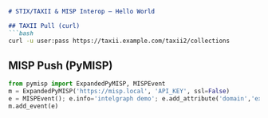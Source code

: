 ```md
# STIX/TAXII & MISP Interop — Hello World

## TAXII Pull (curl)
```bash
curl -u user:pass https://taxii.example.com/taxii2/collections
```

## MISP Push (PyMISP)

```python
from pymisp import ExpandedPyMISP, MISPEvent
m = ExpandedPyMISP('https://misp.local', 'API_KEY', ssl=False)
e = MISPEvent(); e.info='intelgraph demo'; e.add_attribute('domain','example.com')
m.add_event(e)
```

```
